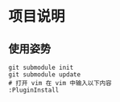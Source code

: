 # 项目说明

## 使用姿势

```shell
git submodule init
git submodule update
# 打开 vim 在 vim 中输入以下内容
:PluginInstall
```
